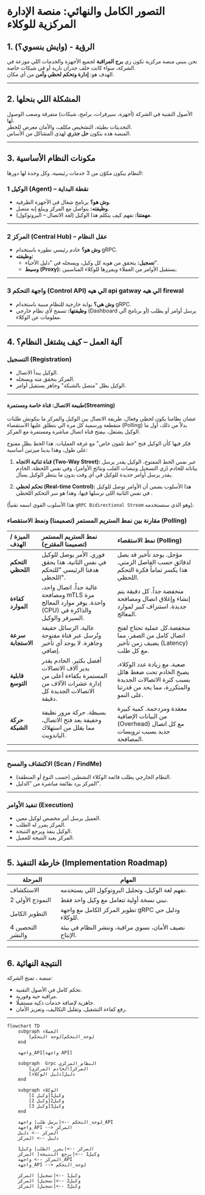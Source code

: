 #  التصور الكامل والنهائي: منصة الإدارة المركزية للوكلاء

##  1. الرؤية - (وايش بنسوي؟)

نحن بنبني منصة مركزية تكون زي **برج المراقبة** لجميع الأجهزة والخدمات اللي موزعة في الشركة، سواء كانت خلف جدران نارية أو في شبكات خاصة.  
الهدف هو: **إدارة وتحكم لحظي وآمن** من أي مكان.

---

##  2. المشكلة اللي بنحلها

الأصول التقنية في الشركة (أجهزة، سيرفرات، برامج، شبكات) متفرقة وصعب الوصول لها.  
التحديثات بطيئة، التشخيص مكلف، والأمان معرض للخطر.  
المنصة هذه بتكون **حل جذري** لهذي المشاكل من الأساس.

---

##  3. مكونات النظام الأساسية

النظام بيكون مكوّن من 3 خدمات رئيسية، وكل وحدة لها دورها:

### 1️ الوكيل (Agent) – نقطة البداية
- **وش هو؟** برنامج شغال في الأجهزة الطرفية.
- **وظيفته:** يتواصل مع المركز ويبلغ إنه متصل.
- **مهمتنا:** نفهم كيف يتكلم هذا الوكيل (لغة الاتصال – البروتوكول).

---

### 2️ المركز (Central Hub) – عقل النظام
- **وش هو؟** خادم رئيسي نطوره باستخدام gRPC.
- **وظيفته:**
  - **تسجيل:** يتحقق من هوية كل وكيل، ويسجله في "دليل الأحياء".
  - **وسيط (Proxy):** يستقبل الأوامر من العملاء ويمررها للوكلاء المناسبين.

---

### 3️ واجهة التحكم (Control API) الي هيه api gatway الي هيه firewal 

- **وش هي؟** بوابة خارجية للنظام مبنية باستخدام gRPC.
- **وظيفتها:** تسمح لأي نظام خارجي (Dashboard أو برنامج آلي) يرسل أوامر أو يطلب معلومات عن الوكلاء.

---

## 4. آلية العمل – كيف يشتغل النظام؟

###  التسجيل (Registration)
- الوكيل يبدأ الاتصال.
- المركز يتحقق منه ويسجله.
- الوكيل يظل "متصل بالشبكة" وجاهز يستقبل أوامر.

---
#### طبيعة الاتصال: قناة خاصة ومستمرة(Streaming)

عشان نظامنا يكون لحظي وفعال، طريقة الاتصال بين الوكيل والمركز ما بتكونش طلبات متقطعة ورسمية كل مرة الي بتطلق عليها الاستقصاء (Polling) بدلاً من ذلك، أول ما الوكيل يشتغل، بيفتح قناة اتصال مباشرة ومستمرة مع المركز.

فكر فيها كأن الوكيل فتح "خط تلفون خاص" مع غرفة العمليات. هذا الخط يظل مفتوح على طول، وهذا يدينا ميزتين أساسية:

1. **قناة ثنائية الاتجاه (Two-Way Street):** عبر نفس الخط المفتوح، الوكيل يقدر يرسل بياناته للخادم (زي التسجيل ونبضات القلب ونتائج الأوامر)، وفي نفس اللحظة، الخادم يقدر يرسل أوامر جديدة للوكيل في أي وقت بدون ما ينتظر الوكيل يسأل.
    
2. **تحكم لحظي (Real-time Control):** هذا الأسلوب يضمن أن الأوامر توصل للوكيل في نفس الثانية اللي نرسلها فيها، وهذا هو سر التحكم اللحظي .
    

(هذا الأسلوب القوي اسمه تقنياً `gRPC Bidirectional Stream` وهو الذي سنستخدمه).

 ### مقارنة بين نمط الستريم المستمر (تصميمنا) ونمط الاستقصاء (Polling)

| الميزة / الهدف     | نمط الستريم المستمر (تصميمنا المقترح)                                                                                 | نمط الاستقصاء (Polling)                                                                                                  |
| :----------------- | :-------------------------------------------------------------------------------------------------------------------- | :----------------------------------------------------------------------------------------------------------------------- |
| **التحكم اللحظي**  | فوري. الأمر يوصل للوكيل في نفس الثانية. هذا يحقق هدفنا الرئيسي "للتحكم اللحظي".                                       | مؤجل. يوجد تأخير قد يصل لدقائق حسب الفاصل الزمني. هذا يكسر تماماً فكرة التحكم اللحظي.                                    |
| **كفاءة الموارد**  | عالية جداً. اتصال واحد، ومصافحة mTLS مرة واحدة. يوفر موارد المعالج (CPU) والذاكرة في السيرفر والوكيل.                 | منخفضة جداً. كل دقيقة يتم إنشاء وإغلاق اتصال ومصافحة جديدة. استنزاف كبير لموارد المعالج.                                 |
| **سرعة الاستجابة** | عالية. الرسائل خفيفة وتُرسل عبر قناة مفتوحة وجاهزة. لا يوجد أي تأخير إضافي.                                           | منخفضة.كل عملية تحتاج لفتح اتصال كامل من الصفر، مما يضيف زمن تأخير (Latency) مع كل طلب.                                  |
| **قابلية التوسع**  | أفضل بكثير. الخادم يقدر يدير آلاف الاتصالات المستمرة بكفاءة أعلى من إدارة عشرات الآلاف من الاتصالات الجديدة كل دقيقة. | صعبة. مع زيادة عدد الوكلاء، يصبح الخادم تحت ضغط هائل بسبب كثرة الاتصالات الجديدة والمتكررة، مما يحد من قدرتنا على النمو. |
| **حركة الشبكة**    | بسيطة. حركة مرور نظيفة وخفيفة بعد فتح الاتصال، مما يقلل من استهلاك الباندويث.                                         |  معقدة ومزدحمة. كمية كبيرة من البيانات الإضافية (Overhead) مع كل اتصال جديد بسبب ترويسات المصافحة.                       |

---

###  الاكتشاف والمسح (Scan / FindMe)
- النظام الخارجي يطلب قائمة الوكلاء النشطين (حسب النوع أو المنطقة).
- المركز يرد بقائمة مباشرة من "الدليل".

---

###  تنفيذ الأوامر (Execution)
- العميل يرسل أمر مخصص لوكيل معين.
- المركز يمرر له الطلب.
- الوكيل ينفذ ويرجع النتيجة.
- المركز يعيد النتيجة للعميل.

---

## 5. خارطة التنفيذ (Implementation Roadmap)

| المرحلة           | المهام                                                  |
| ----------------- | ------------------------------------------------------- |
| الاستكشاف         | نفهم لغة الوكيل، وتحليل البروتوكول اللي يستخدمه.        |
| 2️ النموذج الأولي | نبني نسخة أولية تتعامل مع وكيل واحد فقط.                |
| التطوير الكامل    | تطوير المركز الكامل مع واجهة gRPC ودليل حي للوكلاء.     |
| 4️ التحصين والنشر | نضيف الأمان، نسوي مراقبة، وننشر النظام في بيئة الإنتاج. |

---

##  6. النتيجة النهائية

منصة ، تمنح الشركة:
- تحكم كامل في الأصول التقنية.
- مراقبة حية وفورية.
- جاهزية لإضافة خدمات ذكية مستقبلًا.
- رفع كفاءة التشغيل، وتقليل التكاليف، وتعزيز الأمان.

---


```mermaid
flowchart TD
    subgraph العملاء
        لوحة_التحكم[لوحة التحكم]
    end

    واجهة_API[واجهة API]

    subgraph  Grpc النظام_المركزي
        المركز[الخادم المركزي]
        دليل[دليل الوكلاء]
    end

    subgraph الوكلاء
        وكيل1[وكيل 1]
        وكيل2[وكيل 2]
        وكيل3[وكيل 3]
    end

    لوحة_التحكم -->|يرسل طلب| واجهة_API
    واجهة_API --> المركز
    المركز --> دليل
    دليل --> المركز

    المركز -->|يمرر الطلب| وكيل1
    وكيل1 -->|يرجع النتيجة| المركز
    المركز --> واجهة_API
    واجهة_API --> لوحة_التحكم

    وكيل1 -->|تسجيل| المركز
    وكيل2 -->|تسجيل| المركز
    وكيل3 -->|تسجيل| المركز


```



